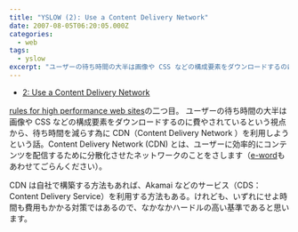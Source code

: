 ```yaml
---
title: "YSLOW (2): Use a Content Delivery Network"
date: 2007-08-05T06:20:05.000Z
categories:
  - web
tags:
  - yslow
excerpt: "ユーザーの待ち時間の大半は画像や CSS などの構成要素をダウンロードするのに費やされているという視点から、待ち時間を減らす為に CDNを利用しようという話。"
---
```


- [2: Use a Content Delivery Network](http://developer.yahoo.com/performance/rules.html#cdn)

[rules for high performance web sites](http://developer.yahoo.com/performance/rules.html)の二つ目。 ユーザーの待ち時間の大半は画像や CSS などの構成要素をダウンロードするのに費やされているという視点から、待ち時間を減らす為に CDN（Content Delivery Network ）を利用しようという話。Content Delivery Network (CDN) とは、ユーザーに効率的にコンテンツを配信するために分散化させたネットワークのことをさします（[e-word](http://e-words.jp/w/CDN.html)もあわせてごらんください）。

CDN は自社で構築する方法もあれば、Akamai などのサービス（CDS：Content Delivery Service）を利用する方法もある。けれども、いずれにせよ時間も費用もかかる対策ではあるので、なかなかハードルの高い基準であると思います。
